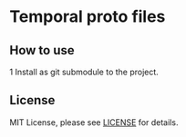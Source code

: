 # Temporal proto files  

## How to use
1
Install as git submodule to the project.

## License

MIT License, please see [LICENSE](LICENSE) for details.
